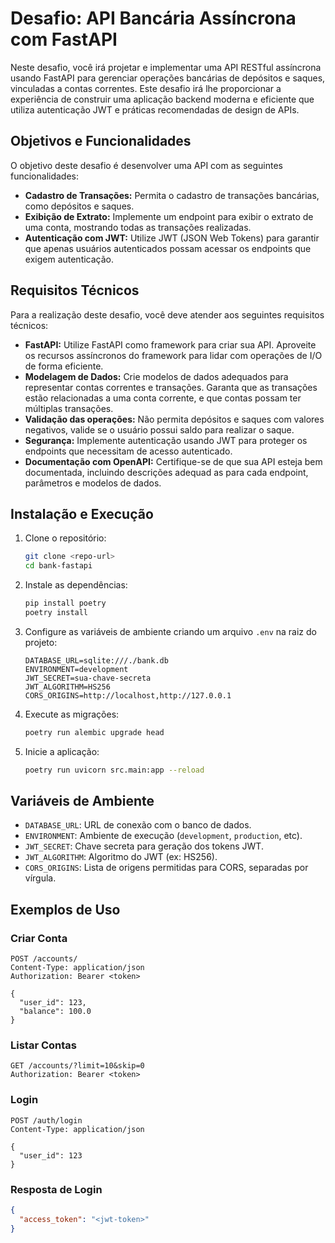 # Desafio: API Bancária Assíncrona com FastAPI

Neste desafio, você irá projetar e implementar uma API RESTful assíncrona usando FastAPI para gerenciar operações bancárias de depósitos e saques, vinculadas a contas correntes. Este desafio irá lhe proporcionar a experiência de construir uma aplicação backend moderna e eficiente que utiliza autenticação JWT e práticas recomendadas de design de APIs.

## Objetivos e Funcionalidades

O objetivo deste desafio é desenvolver uma API com as seguintes funcionalidades:

- **Cadastro de Transações:** Permita o cadastro de transações bancárias, como depósitos e saques.
- **Exibição de Extrato:** Implemente um endpoint para exibir o extrato de uma conta, mostrando todas as transações realizadas.
- **Autenticação com JWT:** Utilize JWT (JSON Web Tokens) para garantir que apenas usuários autenticados possam acessar os endpoints que exigem autenticação.

## Requisitos Técnicos

Para a realização deste desafio, você deve atender aos seguintes requisitos técnicos:

- **FastAPI:** Utilize FastAPI como framework para criar sua API. Aproveite os recursos assíncronos do framework para lidar com operações de I/O de forma eficiente.
- **Modelagem de Dados:** Crie modelos de dados adequados para representar contas correntes e transações. Garanta que as transações estão relacionadas a uma conta corrente, e que contas possam ter múltiplas transações.
- **Validação das operações:** Não permita depósitos e saques com valores negativos, valide se o usuário possui saldo para realizar o saque.
- **Segurança:** Implemente autenticação usando JWT para proteger os endpoints que necessitam de acesso autenticado.
- **Documentação com OpenAPI:**  Certifique-se de que sua API esteja bem documentada, incluindo descrições adequad
as para cada endpoint, parâmetros e modelos de dados.

## Instalação e Execução

1. Clone o repositório:
   ```bash
   git clone <repo-url>
   cd bank-fastapi
   ```
2. Instale as dependências:
   ```bash
   pip install poetry
   poetry install
   ```
3. Configure as variáveis de ambiente criando um arquivo `.env` na raiz do projeto:
   ```env
   DATABASE_URL=sqlite:///./bank.db
   ENVIRONMENT=development
   JWT_SECRET=sua-chave-secreta
   JWT_ALGORITHM=HS256
   CORS_ORIGINS=http://localhost,http://127.0.0.1
   ```
4. Execute as migrações:
   ```bash
   poetry run alembic upgrade head
   ```
5. Inicie a aplicação:
   ```bash
   poetry run uvicorn src.main:app --reload
   ```

## Variáveis de Ambiente

- `DATABASE_URL`: URL de conexão com o banco de dados.
- `ENVIRONMENT`: Ambiente de execução (`development`, `production`, etc).
- `JWT_SECRET`: Chave secreta para geração dos tokens JWT.
- `JWT_ALGORITHM`: Algoritmo do JWT (ex: HS256).
- `CORS_ORIGINS`: Lista de origens permitidas para CORS, separadas por vírgula.

## Exemplos de Uso

### Criar Conta
```http
POST /accounts/
Content-Type: application/json
Authorization: Bearer <token>

{
  "user_id": 123,
  "balance": 100.0
}
```

### Listar Contas
```http
GET /accounts/?limit=10&skip=0
Authorization: Bearer <token>
```

### Login
```http
POST /auth/login
Content-Type: application/json

{
  "user_id": 123
}
```

### Resposta de Login
```json
{
  "access_token": "<jwt-token>"
}
```
